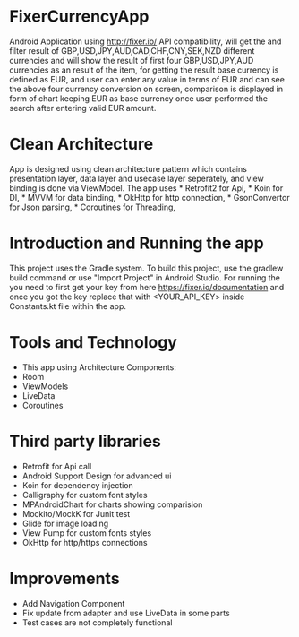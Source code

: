 # FixerCurrencyApp
Android Application using http://fixer.io/ API compatibility, will get the and filter result of GBP,USD,JPY,AUD,CAD,CHF,CNY,SEK,NZD
different currencies and will show the result of first four GBP,USD,JPY,AUD currencies as an result of the item,
for getting the result base currency is defined as EUR, and user can enter any value in terms of EUR and can see the above
four currency conversion on screen, comparison is displayed in form of chart keeping EUR as base currency once user performed the
search after entering valid EUR amount.

# Clean Architecture
App is designed using clean architecture pattern which contains presentation layer, data layer and usecase layer seperately, and 
view binding is done via ViewModel.
The app uses * Retrofit2 for Api, * Koin for DI, * MVVM for data binding, * OkHttp for http connection, * GsonConvertor for Json parsing, * Coroutines for Threading, 

# Introduction and Running the app
This project uses the Gradle system. To build this project, use the gradlew build command or use "Import Project" in Android Studio.
For running the you need to first get your key from here https://fixer.io/documentation and once you got the key replace that with
<YOUR_API_KEY> inside Constants.kt file within the app.

# Tools and Technology
* This app using Architecture Components:
* Room
* ViewModels
* LiveData
* Coroutines

# Third party libraries
* Retrofit for Api call
* Android Support Design for advanced ui
* Koin for dependency injection
* Calligraphy for custom font styles
* MPAndroidChart for charts showing comparision 
* Mockito/MockK for Junit test
* Glide for image loading
* View Pump for custom fonts styles
* OkHttp for http/https connections

# Improvements
* Add Navigation Component
* Fix update from adapter and use LiveData in some parts
* Test cases are not completely functional




